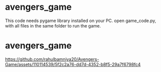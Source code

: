 # avengers_game
This code needs pygame library installed on your PC.
open game_code.py, with all files in the same folder to run the game.

# avengers_game
https://github.com/rahulbamniya20/Avengers-Game/assets/110114539/5f2c2a76-dd7d-4352-b8f5-29a7f6798fc4
